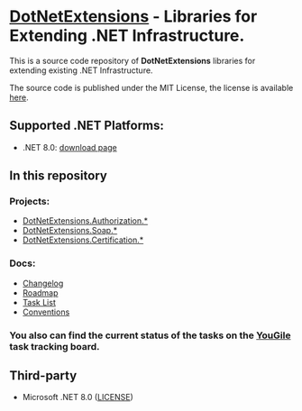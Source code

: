 #  **[DotNetExtensions][dotnetextensions] - Libraries for Extending .NET Infrastructure.**

This is a source code repository of **DotNetExtensions** libraries for extending existing .NET Infrastructure.

The source code is published under the MIT License, the license is available [here][root.license].

## Supported .NET Platforms:

* .NET 8.0: [download page][external.microsoft.dotnet.net80]

## In this repository

### Projects:

* [DotNetExtensions.Authorization.*][projects.authorization]
* [DotNetExtensions.Soap.*][projects.soap]
* [DotNetExtensions.Certification.*][projects.certification]

### Docs:

* [Changelog][docs.changelog]
* [Roadmap][docs.roadmap]
* [Task List][docs.tasklist]
* [Conventions][docs.conventions]

### You also can find the current status of the tasks on the [YouGile][external.yougile] task tracking board.

## Third-party

* Microsoft .NET 8.0 ([LICENSE][external.microsoft.dotnet.core.license])



<!-- LINKS -->

<!-- dotnetextensions -->

[dotnetextensions]: https://dotnetextensions.com

<!-- root -->

[root.license]: LICENSE

<!-- projects -->

[projects.authorization]: src/Authorization
[projects.soap]: src/Soap
[projects.certification]: src/Certification

<!-- docs -->

[docs.changelog]: CHANGELOG.md
[docs.roadmap]: ROADMAP.md
[docs.tasklist]: TASKLIST.md
[docs.conventions]: CONVENTIONS.md

<!-- external -->

[external.microsoft.dotnet.net80]: https://dotnet.microsoft.com/en-us/download/dotnet/8.0
[external.microsoft.dotnet.core.license]: https://github.com/dotnet/core/blob/main/LICENSE.TXT
[external.yougile]: https://en.yougile.com/board/bdm4dtopv80e
